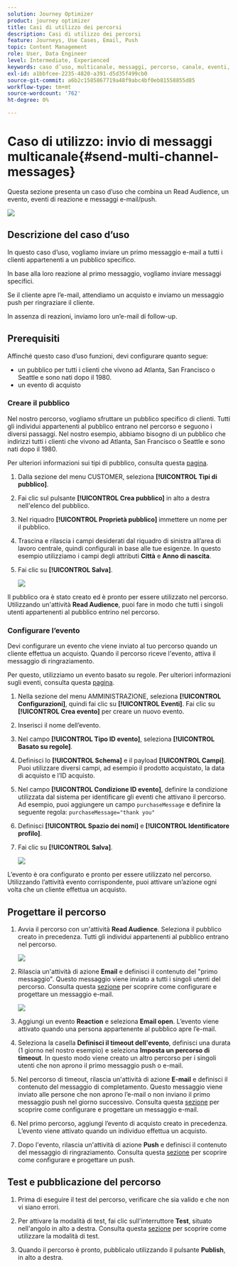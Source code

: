 ```yaml
---
solution: Journey Optimizer
product: journey optimizer
title: Casi di utilizzo dei percorsi
description: Casi di utilizzo dei percorsi
feature: Journeys, Use Cases, Email, Push
topic: Content Management
role: User, Data Engineer
level: Intermediate, Experienced
keywords: caso d’uso, multicanale, messaggi, percorso, canale, eventi, push
exl-id: a1bbfcee-2235-4820-a391-d5d35f499cb0
source-git-commit: a6b2c1585867719a48f9abc4bf0eb81558855d85
workflow-type: tm+mt
source-wordcount: '762'
ht-degree: 0%

---
```


# Caso di utilizzo: invio di messaggi multicanale{#send-multi-channel-messages}

Questa sezione presenta un caso d’uso che combina un Read Audience, un evento, eventi di reazione e messaggi e-mail/push.

![](assets/jo-uc1.png)

## Descrizione del caso d’uso

In questo caso d’uso, vogliamo inviare un primo messaggio e-mail a tutti i clienti appartenenti a un pubblico specifico.

In base alla loro reazione al primo messaggio, vogliamo inviare messaggi specifici.

Se il cliente apre l’e-mail, attendiamo un acquisto e inviamo un messaggio push per ringraziare il cliente.

In assenza di reazioni, inviamo loro un’e-mail di follow-up.

## Prerequisiti

Affinché questo caso d’uso funzioni, devi configurare quanto segue:

* un pubblico per tutti i clienti che vivono ad Atlanta, San Francisco o Seattle e sono nati dopo il 1980.
* un evento di acquisto

### Creare il pubblico

Nel nostro percorso, vogliamo sfruttare un pubblico specifico di clienti. Tutti gli individui appartenenti al pubblico entrano nel percorso e seguono i diversi passaggi. Nel nostro esempio, abbiamo bisogno di un pubblico che indirizzi tutti i clienti che vivono ad Atlanta, San Francisco o Seattle e sono nati dopo il 1980.

Per ulteriori informazioni sui tipi di pubblico, consulta questa [pagina](../audience/about-audiences.md).

1. Dalla sezione del menu CUSTOMER, seleziona **[!UICONTROL Tipi di pubblico]**.

1. Fai clic sul pulsante **[!UICONTROL Crea pubblico]** in alto a destra nell&#39;elenco del pubblico.

1. Nel riquadro **[!UICONTROL Proprietà pubblico]** immettere un nome per il pubblico.

1. Trascina e rilascia i campi desiderati dal riquadro di sinistra all’area di lavoro centrale, quindi configurali in base alle tue esigenze. In questo esempio utilizziamo i campi degli attributi **Città** e **Anno di nascita**.

1. Fai clic su **[!UICONTROL Salva]**.

   ![](assets/add-attributes.png)

Il pubblico ora è stato creato ed è pronto per essere utilizzato nel percorso. Utilizzando un&#39;attività **Read Audience**, puoi fare in modo che tutti i singoli utenti appartenenti al pubblico entrino nel percorso.

### Configurare l’evento

Devi configurare un evento che viene inviato al tuo percorso quando un cliente effettua un acquisto. Quando il percorso riceve l&#39;evento, attiva il messaggio di ringraziamento.

Per questo, utilizziamo un evento basato su regole. Per ulteriori informazioni sugli eventi, consulta questa [pagina](../event/about-events.md).

1. Nella sezione del menu AMMINISTRAZIONE, seleziona **[!UICONTROL Configurazioni]**, quindi fai clic su **[!UICONTROL Eventi]**. Fai clic su **[!UICONTROL Crea evento]** per creare un nuovo evento.

1. Inserisci il nome dell’evento.

1. Nel campo **[!UICONTROL Tipo ID evento]**, seleziona **[!UICONTROL Basato su regole]**.

1. Definisci lo **[!UICONTROL Schema]** e il payload **[!UICONTROL Campi]**. Puoi utilizzare diversi campi, ad esempio il prodotto acquistato, la data di acquisto e l’ID acquisto.

1. Nel campo **[!UICONTROL Condizione ID evento]**, definire la condizione utilizzata dal sistema per identificare gli eventi che attivano il percorso. Ad esempio, puoi aggiungere un campo `purchaseMessage` e definire la seguente regola: `purchaseMessage="thank you"`

1. Definisci **[!UICONTROL Spazio dei nomi]** e **[!UICONTROL Identificatore profilo]**.

1. Fai clic su **[!UICONTROL Salva]**.

   ![](assets/jo-uc2.png)

L’evento è ora configurato e pronto per essere utilizzato nel percorso. Utilizzando l’attività evento corrispondente, puoi attivare un’azione ogni volta che un cliente effettua un acquisto.

## Progettare il percorso

1. Avvia il percorso con un&#39;attività **Read Audience**. Seleziona il pubblico creato in precedenza. Tutti gli individui appartenenti al pubblico entrano nel percorso.

   ![](assets/jo-uc4.png)

1. Rilascia un&#39;attività di azione **Email** e definisci il contenuto del &quot;primo messaggio&quot;. Questo messaggio viene inviato a tutti i singoli utenti del percorso. Consulta questa [sezione](../email/create-email.md) per scoprire come configurare e progettare un messaggio e-mail.

   ![](assets/jo-uc5.png)

1. Aggiungi un evento **Reaction** e seleziona **Email open**. L’evento viene attivato quando una persona appartenente al pubblico apre l’e-mail.

1. Seleziona la casella **Definisci il timeout dell&#39;evento**, definisci una durata (1 giorno nel nostro esempio) e seleziona **Imposta un percorso di timeout**. In questo modo viene creato un altro percorso per i singoli utenti che non aprono il primo messaggio push o e-mail.

1. Nel percorso di timeout, rilascia un&#39;attività di azione **E-mail** e definisci il contenuto del messaggio di completamento. Questo messaggio viene inviato alle persone che non aprono l’e-mail o non inviano il primo messaggio push nel giorno successivo. Consulta questa [sezione](../email/create-email.md) per scoprire come configurare e progettare un messaggio e-mail.

1. Nel primo percorso, aggiungi l’evento di acquisto creato in precedenza. L’evento viene attivato quando un individuo effettua un acquisto.

1. Dopo l&#39;evento, rilascia un&#39;attività di azione **Push** e definisci il contenuto del messaggio di ringraziamento. Consulta questa [sezione](../push/create-push.md) per scoprire come configurare e progettare un push.

## Test e pubblicazione del percorso

1. Prima di eseguire il test del percorso, verificare che sia valido e che non vi siano errori.

1. Per attivare la modalità di test, fai clic sull&#39;interruttore **Test**, situato nell&#39;angolo in alto a destra. Consulta questa [sezione](testing-the-journey.md) per scoprire come utilizzare la modalità di test.

1. Quando il percorso è pronto, pubblicalo utilizzando il pulsante **Publish**, in alto a destra.
